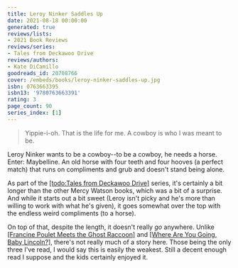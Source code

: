 ```yaml
---
title: Leroy Ninker Saddles Up
date: 2021-08-18 00:00:00
generated: true
reviews/lists:
- 2021 Book Reviews
reviews/series:
- Tales from Deckawoo Drive
reviews/authors:
- Kate DiCamillo
goodreads_id: 20708766
cover: /embeds/books/leroy-ninker-saddles-up.jpg
isbn: 0763663395
isbn13: '9780763663391'
rating: 3
page_count: 90
series_index: [1]
---
```

> Yippie-i-oh. That is the life for me. A cowboy is who I was meant to be.

Leroy Ninker wants to be a cowboy--to be a cowboy, he needs a horse. Enter: Maybelline. An old horse with four teeth and four hooves (a perfect match) that runs on compliments and grub and doesn't stand being alone.  

<!--more-->

As part of the [[todo:Tales from Deckawoo Drive]]() series, it's certainly a bit longer than the other Mercy Watson books, which was a bit of a surprise. And while it starts out a bit sweet (Leroy isn't picky and he's more than willing to work with what he's given), it goes somewhat over the top with the endless weird compliments (to a horse).  

On top of that, despite the length, it doesn't really *go* anywhere. Unlike [[Francine Poulet Meets the Ghost Raccoon]]() and [[Where Are You Going, Baby Lincoln?]](), there's not really much of a story here. Those being the only three I've read, I would say this is easily the weakest. Still a decent enough read I suppose and the kids certainly enjoyed it.